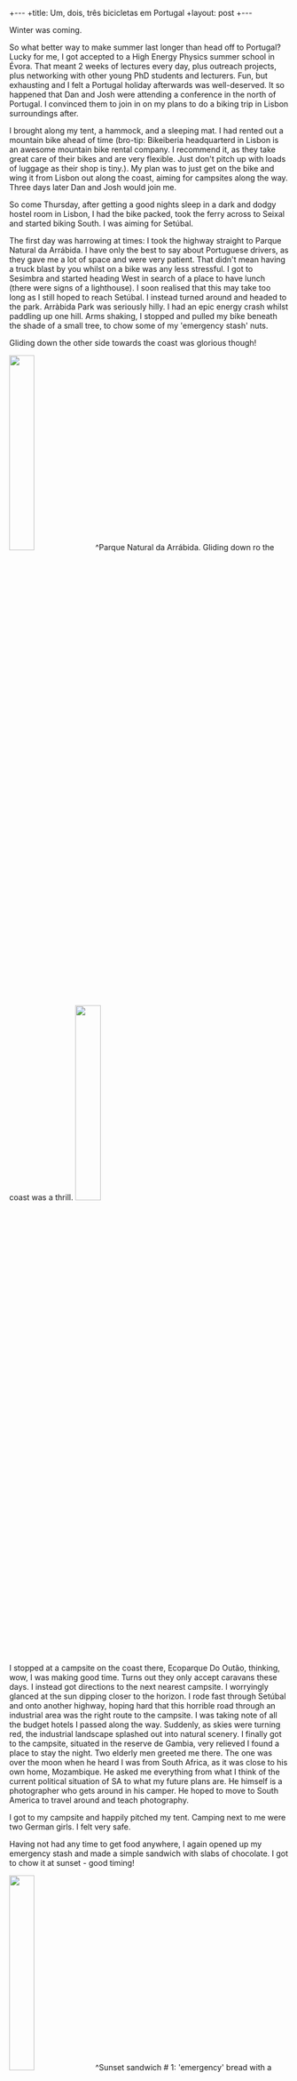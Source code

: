 +---
+title: Um, dois, três bicicletas em Portugal
+layout: post
+---


Winter was coming.

So what better way to make summer last longer than head off to Portugal? Lucky for me, I got accepted to a High Energy Physics summer school in Évora. That meant 2 weeks of lectures every day, plus outreach projects, plus networking with other young PhD students and lecturers. Fun, but exhausting and I felt a Portugal holiday afterwards was well-deserved.
It so happened that Dan and Josh were attending a conference in the north of Portugal. I convinced them to join in on my plans to do a biking trip in Lisbon surroundings after.

I brought along my tent, a hammock, and a sleeping mat. I had rented out a mountain bike ahead of time (bro-tip: Bikeiberia headquarterd in Lisbon is an awesome mountain bike rental company. I recommend it, as they take great care of their bikes and are very flexible. Just don't pitch up with loads of luggage as their shop is tiny.). My plan was to just get on the bike and wing it from Lisbon out along the coast, aiming for campsites along the way. Three days later Dan and Josh would join me.

So come Thursday, after getting a good nights sleep in a dark and dodgy hostel room in Lisbon, I had the bike packed, took the ferry across to Seixal and started biking South. I was aiming for Setúbal.

The first day was harrowing at times: I took the highway straight to Parque Natural da Arrábida. I have only the best to say about Portuguese drivers, as they gave me a lot of space and were very patient. That didn't mean having a truck blast by you whilst on a bike was any less stressful. I got to Sesimbra and started heading West in search of a place to have lunch (there were signs of a lighthouse). I soon realised that this may take too long as I still hoped to reach Setúbal. I instead turned around and headed to the park.
Arràbida Park was seriously hilly. I had an epic energy crash whilst paddling up one hill. Arms shaking, I stopped and pulled my bike beneath the shade of a small tree, to chow some of my 'emergency stash' nuts.

Gliding down the other side towards the coast was glorious though!

<img src="{{ site.baseurl }}/images/portugal/arrabida.jpg" height="30%" width="30%">
^Parque Natural da Arrábida. Gliding down ro the coast was a thrill.
<img src="{{ site.baseurl }}/images/portugal/arrabida_withbike.jpg" height="30%" width="30%">

I stopped at a campsite on the coast there, Ecoparque Do Outão, thinking, wow, I was making good time. Turns out they only accept caravans these days. I instead got directions to the next nearest campsite. I worryingly glanced at the sun dipping closer to the horizon.
I rode fast through Setúbal and onto another highway, hoping hard that this horrible road through an industrial area was the right route to the campsite. I was taking note of all the budget hotels I passed along the way. Suddenly, as skies were turning red, the industrial landscape splashed out into natural scenery. I finally got to the campsite, situated in the reserve de Gambia, very relieved I found a place to stay the night.
Two elderly men greeted me there. The one was over the moon when he heard I was from South Africa, as it was close to his own home, Mozambique. He asked me everything from what I think of the current political situation of SA to what my future plans are. He himself is a photographer who gets around in his camper. He hoped to move to South America to travel around and teach photography.

I got to my campsite and happily pitched my tent. Camping next to me were two German girls. I felt very safe.

Having not had any time to get food anywhere, I again opened up my emergency stash and made a simple sandwich with slabs of chocolate. I got to chow it at sunset - good timing!

<img src="{{ site.baseurl }}/images/portugal/sunsetsandwich1.jpg" height="30%" width="30%">
^Sunset sandwich # 1: 'emergency' bread with a generous slab of chocolate. I dared use my mobile battery to whatsapp Josh and Dan at that point, gushing with relief. At the time they were feasting on conference food and wine, confused why I sounded so happy about having arrived somewhere to enjoy a sandwich.

It admittedly felt strange to find oneself suddenly so alone, after having been surrounded by summer school students for so long. It was also no wonder my stomach was whining in confusion, as it had been feasting on buffet meals for two weeks!

The next day I was off early to catch the ferry over to the Tróia Peninsula. Man, if I were to do this bike trip again I would take a train straight to this ferry, skipping the first day altogether. The scenery became a hundred fold more beautiful. The white dunes were breathtaking and the roads serene. On the ferry there I met a young Jupiter Traveller on his motorbike. Exciting people. It was a wonderful day riding steadily. Since I needed to turn back the day after to meet Dan and Josh, I knew I wasn't going to reach Sines. Instead I decided to stop at a campsite in the afternoon so that I could finally jump into the ocean. I found the hippie haven, Santo André Lagoon.

<img src="{{ site.baseurl }}/images/portugal/tentshot.jpg" height="30%" width="30%">
^Tent shot! I love my tent!

I love the Portuguese, but they are difficult to eat with: they seemingly eat no breakfast, and have late dinners. Starving, I ended up having another sandwich at sunset. This one was more extravagant - a fish paste sarmie.

<img src="{{ site.baseurl }}/images/portugal/sunsetsandwich2.jpg" height="30%" width="30%">
^Sunset sandwich # 2: fish paste, with a dab of ocean view.

The next day I rode back and treated myself to the fancy beach of the Tróia resort (I can't believe this beach is free!)

<img src="{{ site.baseurl }}/images/portugal/ontheroad.jpg" height="30%" width="30%">
^Road scene on the way back to Tróia.

<img src="{{ site.baseurl }}/images/portugal/dunes_and_I.jpg" height="30%" width="30%">
^Me and my favourite stretch of road: just a spill of white dunes.

By the end of the day I was back in Lisbon, having the best meal of my trip.

<img src="{{ site.baseurl }}/images/portugal/favouritemeal.jpg" height="30%" width="30%">
^saliva everywhere, still!

I won't lie I was overjoyed to be with people again when I met Josh and Dan - on a BOAT in the Lisbon harbour!

<img src="{{ site.baseurl }}/images/portugal/onaboat.jpg" height="30%" width="30%">
^On a boat!

It took us a day to get sorted and plan Part II of our trip: the Sintra-Cascais region.

The first day was a pleasant straightforward ride along the coast to the Sintra-Cascais Natural Park. We got lucky, as that day the roads had been closed to cars, and access given to all bikers and pedestrians. Wonderful!

<img src="{{ site.baseurl }}/images/portugal/joshie.jpg" height="30%" width="30%">
^It seemed to me Joshie did not resist much when he toppled over. Does he not look rather content?  

We arrived at our camp site, Orbitur Guincho, later that afternoon, with plenty of time to later ride a bit further and watch a fisherman skillfully reel in a fish from the waves crashing against the cliffs at Fort of Guincho.

The next day we crossed into the natural park. It's a steady hilly challenge but enjoyable. We stopped to make some sandwiches that afternoon and started worrying about where we were going to sleep. It was astoundingly difficult to track down a campsite. We were met by a bolted gate at one and a confused Portuguese woman at another. We ended up getting as far as the town of Sintra itself when, after a hostel told us they and other hostels were fully booked out, we admitted defeat and ended up renting an apartment for the next 2 nights. That warm Portuguese evening found us doing the opposite of roughing it: standing on our balcony, sipping wine.

<img src="{{ site.baseurl }}/images/portugal/finalchallenge.jpg" height="30%" width="30%">
^We hit a hill leading to the town of Sintras, still looking for a place to sleep that night.

The following day we decided we've been treating ourselves too well, and took a gruelling bike ride up to the mustard yellow palace of Sintra. We even ended up finding an off-road track to race back down on again.

<img src="{{ site.baseurl }}/images/portugal/mustardpalace.jpg" height="30%" width="30%">
^The mustard palace of Sintras.

 Just before dusk we managed to find a single pitch climbing area underneath Sintra's Moorish castle. We still talk of Josh's climbing move that involved basically plonking down - mid climbing struggle - on the cliff wall, as Josh tends to do everywhere, to take a rest.

 <img src="{{ site.baseurl }}/images/portugal/danclimbing.jpg" height="30%" width="30%">
 ^Climbing below Sintra's Moorish castle.

The sunset had weaved golden threads around the tree leaves and stone ruins.

<img src="{{ site.baseurl }}/images/portugal/goldenthreads.jpg" height="30%" width="30%">
